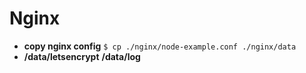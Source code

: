 # Nginx
* **copy nginx config** ```$ cp ./nginx/node-example.conf ./nginx/data```
* **/data/letsencrypt** **/data/log**
